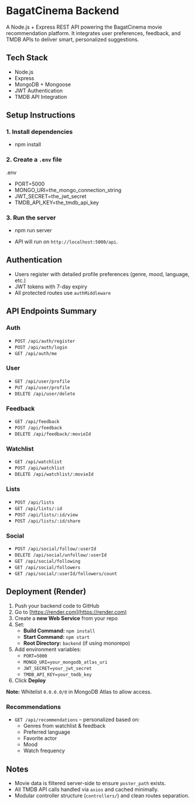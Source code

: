 # BagatCinema Backend

A Node.js + Express REST API powering the BagatCinema movie recommendation platform. It integrates user preferences, feedback, and TMDB APIs to deliver smart, personalized suggestions.

## Tech Stack

- Node.js
- Express
- MongoDB + Mongoose
- JWT Authentication
- TMDB API Integration

## Setup Instructions

### 1. Install dependencies

- npm install

### 2. Create a `.env` file

.env

- PORT=5000
- MONGO_URI=the_mongo_connection_string
- JWT_SECRET=the_jwt_secret
- TMDB_API_KEY=the_tmdb_api_key

### 3. Run the server

- npm run server

- API will run on `http://localhost:5000/api`.

## Authentication

- Users register with detailed profile preferences (genre, mood, language, etc.)
- JWT tokens with 7-day expiry
- All protected routes use `authMiddleware`

## API Endpoints Summary

### Auth

- `POST /api/auth/register`
- `POST /api/auth/login`
- `GET /api/auth/me`

### User

- `GET /api/user/profile`
- `PUT /api/user/profile`
- `DELETE /api/user/delete`

### Feedback

- `GET /api/feedback`
- `POST /api/feedback`
- `DELETE /api/feedback/:movieId`

### Watchlist

- `GET /api/watchlist`
- `POST /api/watchlist`
- `DELETE /api/watchlist/:movieId`

### Lists

- `POST /api/lists`
- `GET /api/lists/:id`
- `POST /api/lists/:id/view`
- `POST /api/lists/:id/share`

### Social

- `POST /api/social/follow/:userId`
- `DELETE /api/social/unfollow/:userId`
- `GET /api/social/following`
- `GET /api/social/followers`
- `GET /api/social/:userId/followers/count`

## Deployment (Render)

1. Push your backend code to GitHub
2. Go to [https://render.com](https://render.com)
3. Create a **new Web Service** from your repo
4. Set:
   - **Build Command:** `npm install`
   - **Start Command:** `npm start`
   - **Root Directory:** `backend` (if using monorepo)
5. Add environment variables:
   - `PORT=5000`
   - `MONGO_URI=your_mongodb_atlas_uri`
   - `JWT_SECRET=your_jwt_secret`
   - `TMDB_API_KEY=your_tmdb_key`
6. Click **Deploy**

**Note:** Whitelist `0.0.0.0/0` in MongoDB Atlas to allow access.


### Recommendations

- `GET /api/recommendations` – personalized based on:
  - Genres from watchlist & feedback
  - Preferred language
  - Favorite actor
  - Mood
  - Watch frequency

## Notes

- Movie data is filtered server-side to ensure `poster_path` exists.
- All TMDB API calls handled via `axios` and cached minimally.
- Modular controller structure (`controllers/`) and clean routes separation.
